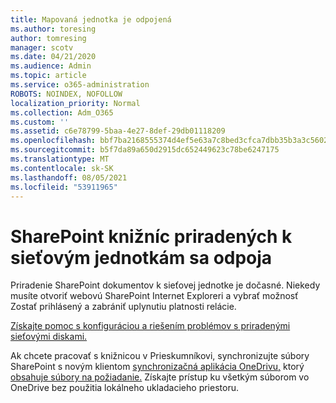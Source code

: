 ```yaml
---
title: Mapovaná jednotka je odpojená
ms.author: toresing
author: tomresing
manager: scotv
ms.date: 04/21/2020
ms.audience: Admin
ms.topic: article
ms.service: o365-administration
ROBOTS: NOINDEX, NOFOLLOW
localization_priority: Normal
ms.collection: Adm_O365
ms.custom: ''
ms.assetid: c6e78799-5baa-4e27-8def-29db01118209
ms.openlocfilehash: bbf7ba2168555374d4ef5e63a7c8bed3cfca7dbb35b3a3c5602d3b0d1d2fda0a
ms.sourcegitcommit: b5f7da89a650d2915dc652449623c78be6247175
ms.translationtype: MT
ms.contentlocale: sk-SK
ms.lasthandoff: 08/05/2021
ms.locfileid: "53911965"
---
```

# <a name="sharepoint-libraries-mapped-to-network-drives-become-disconnected"></a>SharePoint knižníc priradených k sieťovým jednotkám sa odpoja

Priradenie SharePoint dokumentov k sieťovej jednotke je dočasné. Niekedy musíte otvoriť webovú SharePoint Internet Exploreri  a vybrať možnosť Zostať prihlásený a zabrániť uplynutiu platnosti relácie. 
  
[Získajte pomoc s konfiguráciou a riešením problémov s priradenými sieťovými diskami.](https://docs.microsoft.com/sharepoint/support/administration/troubleshoot-mapped-network-drives)
  
Ak chcete pracovať s knižnicou v Prieskumníkovi, synchronizujte súbory SharePoint s novým klientom [synchronizačná aplikácia OneDrivu,](https://support.office.com/article/6de9ede8-5b6e-4503-80b2-6190f3354a88.aspx) ktorý [obsahuje súbory na požiadanie.](https://support.office.com/article/0e6860d3-d9f3-4971-b321-7092438fb38e.aspx) Získajte prístup ku všetkým súborom vo OneDrive bez použitia lokálneho ukladacieho priestoru.
  

